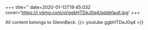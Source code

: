 +++
title=''
date=2020-01-13T19:45:03Z
cover='https://i.ytimg.com/vi/ggbHTDeJ0q4/sddefault.jpg'
+++

All content belongs to GlennBeck.
{{< youtube ggbHTDeJ0q4 >}}
